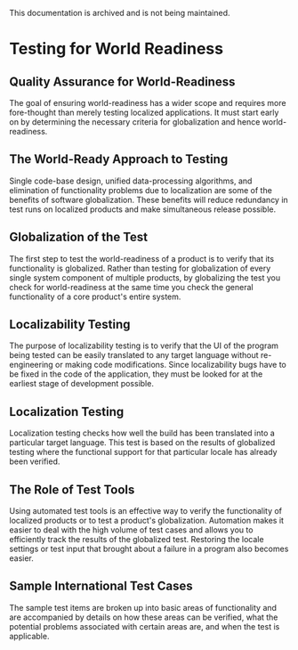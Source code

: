 This documentation is archived and is not being maintained.

# Testing for World Readiness

[](https://msdn.microsoft.com/en-us/library/mt662412)
## Quality Assurance for World-Readiness

The goal of ensuring world-readiness has a wider scope and requires more fore-thought than merely testing localized applications. It must start early on by determining the necessary criteria for globalization and hence world-readiness.

[](https://msdn.microsoft.com/en-us/library/mt662413)
## The World-Ready Approach to Testing

Single code-base design, unified data-processing algorithms, and elimination of functionality problems due to localization are some of the benefits of software globalization. These benefits will reduce redundancy in test runs on localized products and make simultaneous release possible.

[](https://msdn.microsoft.com/en-us/library/mt662415)
## Globalization of the Test

The first step to test the world-readiness of a product is to verify that its functionality is globalized. Rather than testing for globalization of every single system component of multiple products, by globalizing the test you check for world-readiness at the same time you check the general functionality of a core product's entire system.

[](https://msdn.microsoft.com/en-us/library/mt651780)
## Localizability Testing

The purpose of localizability testing is to verify that the UI of the program being tested can be easily translated to any target language without re-engineering or making code modifications. Since localizability bugs have to be fixed in the code of the application, they must be looked for at the earliest stage of development possible.

[](https://msdn.microsoft.com/en-us/library/mt662422)
## Localization Testing

Localization testing checks how well the build has been translated into a particular target language. This test is based on the results of globalized testing where the functional support for that particular locale has already been verified.

[](https://msdn.microsoft.com/en-us/library/mt662423)
## The Role of Test Tools

Using automated test tools is an effective way to verify the functionality of localized products or to test a product's globalization. Automation makes it easier to deal with the high volume of test cases and allows you to efficiently track the results of the globalized test. Restoring the locale settings or test input that brought about a failure in a program also becomes easier.

[](https://msdn.microsoft.com/en-us/library/mt662424)
## Sample International Test Cases

The sample test items are broken up into basic areas of functionality and are accompanied by details on how these areas can be verified, what the potential problems associated with certain areas are, and when the test is applicable.


